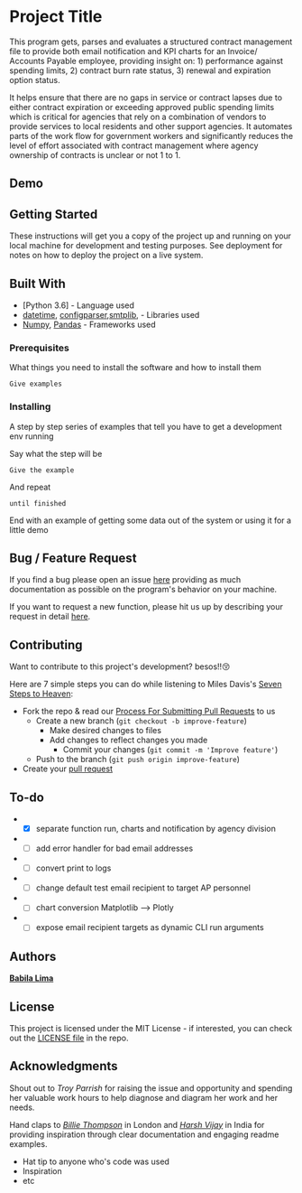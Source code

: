 # Project Title

This program gets, parses and evaluates a structured contract management file to provide both email notification and KPI charts for an Invoice/ Accounts Payable employee, providing insight on: 1) performance against spending limits, 2) contract burn rate status, 3) renewal and expiration option status.

It helps ensure that there are no gaps in service or contract lapses due to either contract expiration or exceeding approved public spending limits which is critical for agencies that rely on a combination of vendors to provide services to local residents and other support agencies. It automates parts of the work flow for government workers and significantly reduces the level of effort associated with contract management where agency ownership of contracts is unclear or not 1 to 1.

## Demo


## Getting Started

These instructions will get you a copy of the project up and running on your local machine for development and testing purposes. See deployment for notes on how to deploy the project on a live system.


## Built With

* [Python 3.6] - Language used
* [datetime](https://docs.python.org/3/library/datetime.html),
[configparser](https://docs.python.org/3/library/configparser.html),[smtplib](https://docs.python.org/3/library/smtplib.html), - Libraries used
* [Numpy](https://docs.scipy.org/doc/numpy/reference/index.html), [Pandas](https://pandas.pydata.org/) - Frameworks used



### Prerequisites

What things you need to install the software and how to install them

```
Give examples
```

### Installing

A step by step series of examples that tell you have to get a development env running

Say what the step will be

```
Give the example
```

And repeat

```
until finished
```

End with an example of getting some data out of the system or using it for a little demo

## Bug / Feature Request

If you find a bug please open an issue [here](https://github.com/brl1906/ContractManager_DGS/issues) providing as much documentation as possible on the program's behavior on your machine.

If you want to request a new function, please hit us up by describing your request in detail [here](https://github.com/brl1906/ContractManager_DGS/issues).

## Contributing

Want to contribute to this project's development?  besos!!:kissing_closed_eyes:

Here are 7  simple steps you can do while listening to Miles Davis's [Seven Steps to Heaven](https://www.youtube.com/watch?v=Hhfe1SUe2-A):
* Fork the repo & read our [Process For Submitting Pull Requests](https://gist.github.com/PurpleBooth/b24679402957c63ec426) to us
  * Create a new branch (```git checkout -b improve-feature```)
    * Make desired changes to files
    * Add changes to reflect changes you made
      * Commit your changes (```git commit -m 'Improve feature'```)
  * Push to the branch (```git push origin improve-feature```)
* Create your [pull request](https://github.com/brl1906/ContractManager_DGS/pulls)

## To-do

* - [x] separate function run, charts and notification by agency division
* - [ ] add error handler for bad email addresses
* - [ ] convert print to logs
* - [ ] change default test email recipient to target AP personnel
* - [ ] chart conversion Matplotlib --> Plotly
* - [ ] expose email recipient targets as dynamic CLI run arguments

## Authors

[**Babila Lima**](https://generalservices.baltimorecity.gov/business-process-improvement-office)


## License

This project is licensed under the MIT License - if interested, you can check out the [LICENSE file](https://github.com/brl1906/ContractManager_DGS/blob/master/LICENSE) in the repo.

## Acknowledgments

Shout out to *Troy Parrish* for raising the issue and opportunity and spending her valuable work hours to help diagnose and diagram her work and her needs.

Hand claps to [*Billie Thompson*](https://gist.github.com/PurpleBooth/109311bb0361f32d87a2#file-readme-template-md) in London and [*Harsh Vijay*](https://github.com/iharsh234/WebApp) in India for providing inspiration through clear documentation and engaging readme examples.

* Hat tip to anyone who's code was used
* Inspiration
* etc
